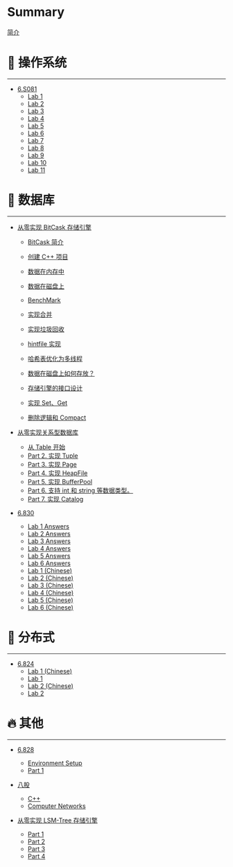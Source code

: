 # Summary

[简介](README.md)

# 🍭 操作系统

---

- [6.S081](6.S081/0-summary.md)
    - [Lab 1](6.S081/1-lab1.md)
    - [Lab 2](6.S081/2-lab2.md)
    - [Lab 3](6.S081/3-lab3.md)
    - [Lab 4](6.S081/4-lab4.md)
    - [Lab 5](6.S081/5-lab5.md)
    - [Lab 6](6.S081/6-lab6.md)
    - [Lab 7](6.S081/7-lab7.md)
    - [Lab 8](6.S081/8-lab8.md)
    - [Lab 9](6.S081/9-lab9.md)
    - [Lab 10](6.S081/10-lab10.md)
    - [Lab 11](6.S081/11-lab11.md)


# 🚀 数据库

---

- [从零实现 BitCask 存储引擎](bitcask/README.md)
    - [BitCask 简介](bitcask/p1.md)
    - [创建 C++ 项目](bitcask/p1.md)
    - [数据在内存中](bitcask/p1.md)
    - [数据在磁盘上](bitcask/p1.md)
    - [BenchMark](bitcask/p1.md)
    - [实现合并](bitcask/p1.md)
    - [实现垃圾回收](bitcask/p1.md)
    - [hintfile 实现](bitcask/p1.md)
    - [哈希表优化为多线程](bitcask/p1.md)

    - [数据在磁盘上如何存放？](bitcask/ch1.md)
    - [存储引擎的接口设计](bitcask/ch2.md)
    - [实现 Set、Get](bitcask/ch3.md)
    - [删除逻辑和 Compact ](bitcask/ch4.md)

- [从零实现关系型数据库](abyssdb/p0.md)
    - [从 Table 开始](abyssdb/p1.md)
    - [Part 2. 实现 Tuple](abyssdb/p2.md)
    - [Part 3. 实现 Page](abyssdb/p3.md)
    - [Part 4. 实现 HeapFile](abyssdb/p4.md)
    - [Part 5. 实现 BufferPool](abyssdb/p5.md)
    - [Part 6. 支持 int 和 string 等数据类型。](abyssdb/p6.md)
    - [Part 7. 实现 Catalog](abyssdb/p7.md)


- [6.830](6.830/1-lab0.md)
    - [Lab 1 Answers](6.830/ans/2-lab1-ans.md)
    - [Lab 2 Answers](6.830/ans/3-lab2-ans.md)
    - [Lab 3 Answers](6.830/ans/4-lab3-ans.md)
    - [Lab 4 Answers](6.830/ans/5-lab4-ans.md)
    - [Lab 5 Answers](6.830/ans/6-lab5-ans.md)
    - [Lab 6 Answers](6.830/ans/7-lab6-ans.md)
    - [Lab 1 (Chinese)](6.830/cn/2-lab1.md)
    - [Lab 2 (Chinese)](6.830/cn/3-lab2.md)
    - [Lab 3 (Chinese)](6.830/cn/4-lab3.md)
    - [Lab 4 (Chinese)](6.830/cn/5-lab4.md)
    - [Lab 5 (Chinese)](6.830/cn/6-lab5.md)
    - [Lab 6 (Chinese)](6.830/cn/7-lab6.md)




# 🧊 分布式

---

- [6.824](6.824/0-lab0.md)
    - [Lab 1 (Chinese)](6.824/1-lab1-cn.md)
    - [Lab 1](6.824/1-lab1.md)
    - [Lab 2 (Chinese)](6.824/2-lab2-cn.md)
    - [Lab 2](6.824/2-lab2.md)


# 🔥 其他


---

- [6.828](6.828/0-sum.md)
    - [Environment Setup](6.828/1-env.md)
    - [Part 1](6.828/1-part1.md)


- [八股](review/1_go.md)
    - [C++](review/2_cpp.md)
    - [Computer Networks](review/3_cn.md)


- [从零实现 LSM-Tree 存储引擎](lsm/README.md)
    - [Part 1](lsm/ch1.md)
    - [Part 2](lsm/ch2.md)
    - [Part 3](lsm/ch3.md)
    - [Part 4](lsm/ch4.md)


<!-- - [🍬 使用 C++23 从零实现 Leveldb](solardb/README.md) -->
<!--     - [环境配置](solardb/ch0.md) -->
<!--     - [现代 C++ 学习](solardb/ch1.md) -->
<!--     - [编译并运行 Leveldb](solardb/ch2.md) -->
<!--     - [下载，编译和运行](solardb/ch0/ch2.md) -->
<!--     - [Cmake 安装和实践](solardb/ch0/ch4.md) -->
<!--     - [Gtest](solardb/ch0/ch5.md) -->
<!--     - [Public 修改](solardb/ch1/ch0.md) -->
<!--     - [Slice](solardb/ch1/ch1.md) -->
<!--     - [Slice 介绍](solardb/ch1/s1/ch1.md) -->
<!--     - [Slice 改造](solardb/ch1/s1/ch2.md) -->

<!-- - [🍼 C++23 从零实现 Risc-V 编译器](cpprvcc/p0.md)
    - [启动代码](cpprvcc/p1.md)
      - [Optional](cpprvcc/p1/p1.md)
      - [Tuple](cpprvcc/p1/p2.md)
      - 
    - [p1](cpprvcc/p1.md) -->